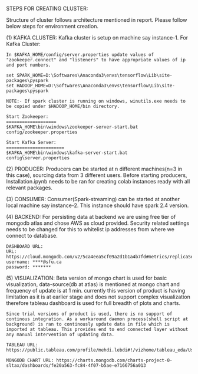
STEPS FOR CREATING CLUSTER:

Structure of cluster follows architecture mentioned in report. Please follow below steps for environment creation.

(1) KAFKA CLUSTER:
	Kafka cluster is setup on machine say instance-1.
	For Kafka Cluster:
	
	In $KAFKA_HOME/config/server.properties update values of "zookeeper.connect" and "listeners" to have appropriate values of ip and port numbers.

	set SPARK_HOME=D:\Softwares\Anaconda3\envs\tensorflow\Lib\site-packages\pyspark
	set HADOOP_HOME=D:\Softwares\Anaconda3\envs\tensorflow\Lib\site-packages\pyspark
	
	NOTE:- If spark cluster is running on windows, winutils.exe needs to be copied under $HADOOP_HOME/bin directory.
	
	Start Zookeeper:
	===================
	$KAFKA_HOME\bin\windows\zookeeper-server-start.bat config/zookeeper.properties

	Start Kafka Server:
	======================
	$KAFKA_HOME\bin\windows\kafka-server-start.bat config\server.properties

(2) PRODUCER:
	Producers can be started at n different machines(n=3 in this case), sourcing data from 3 different users. Before starting producers, Installation.ipynb needs to be ran for creating colab instances ready with all relevant packages.

(3) CONSUMER:
	Consumer(Spark-streaming) can be started at another local machine say instance-2. This instance should have spark 2.4 version. 


(4) BACKEND:
	For persisting data at backend we are using free tier of mongodb atlas and chose AWS as cloud provided. Security related settings needs to be changed for this to whitelist ip addresses from where we connect to database.
	
	DASHBOARD URL:
	URL: https://cloud.mongodb.com/v2/5ca4eea5cf09a2d1b1a4b7fd#metrics/replicaSet/5ca4efe2fd4cba101aeb8cb3/explorer/iot_prediction/battery_1/find
	username: ****@sfu.ca
	password: *******
	
(5) VISUALIZATION:
	Beta version of mongo chart is used for basic visualization, data-source(db at atlas) is mentioned at mongo chart and frequency of update is at 1 min.
	currently this version of product is having limitation as it is at earlier stage and does not support complex visualization therefore tableau dashboard is used for full breadth of plots and charts.
	
	Since trial versions of product is used, there is no support of continous integration. As a workaround daemon process(shell script at background) is ran to continously update data in file which is imported at tableau. This provides end to end connected layer without any manual intervention of updating data.
	
	TABLEAU URL: https://public.tableau.com/profile/mehdi.lebdi#!/vizhome/tableau_eda/Userbehaviorshowinghighmedlowactivity
	
	MONGODB CHART URL: https://charts.mongodb.com/charts-project-0-sltax/dashboards/fe20a563-fc84-4f07-b5ae-e7166756a013
